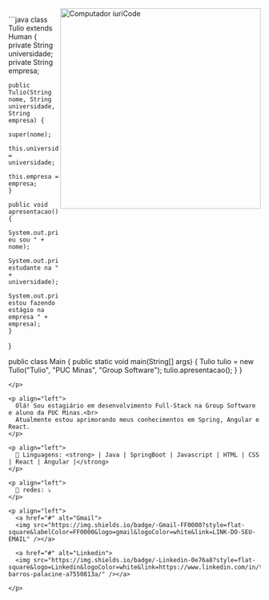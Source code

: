 <img src="https://raw.githubusercontent.com/MicaelliMedeiros/micaellimedeiros/master/image/computer-illustration.png" min-width="400px" max-width="400px" width="400px" align="right" alt="Computador iuriCode">

<p align="left">
```java
  class Tulio extends Human {
    private String universidade;
    private String empresa;

    public Tulio(String nome, String universidade, String empresa) {
        super(nome);
        this.universidade = universidade;
        this.empresa = empresa;
    }

    public void apresentacao() {
        System.out.println("Olá, eu sou " + nome);
        System.out.println("Sou estudante na " + universidade);
        System.out.println("Atualmente, estou fazendo estágio na empresa " + empresa);
    }
}

public class Main {
    public static void main(String[] args) {
        Tulio tulio = new Tulio("Tulio", "PUC Minas", "Group Software");
        tulio.apresentacao();
    }
}
```
</p>

<p align="left"> 
  Olá! Sou estagiário em desenvolvimento Full-Stack na Group Software e aluno da PUC Minas.<br>
  Atualmente estou aprimorando meus conhecimentos em Spring, Angular e React.
</p>

<p align="left">
  🦄 Linguagens: <strong> | Java | SpringBoot | Javascript | HTML | CSS | React | Angular |</strong>
</p>

<p align="left">
  💌 redes: ⤵️
</p>

<p align="left">
  <a href="#" alt="Gmail">
  <img src="https://img.shields.io/badge/-Gmail-FF0000?style=flat-square&labelColor=FF0000&logo=gmail&logoColor=white&link=LINK-DO-SEU-EMAIL" /></a>

  <a href="#" alt="Linkedin">
  <img src="https://img.shields.io/badge/-Linkedin-0e76a8?style=flat-square&logo=Linkedin&logoColor=white&link=https://www.linkedin.com/in/tulio-barros-palacine-a7550813a/" /></a>

</p>  

